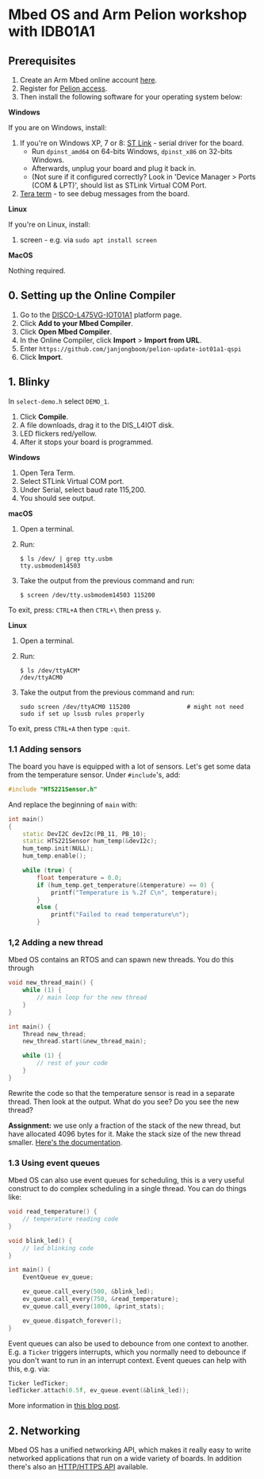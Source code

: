 # Mbed OS and Arm Pelion workshop with IDB01A1

## Prerequisites

1. Create an Arm Mbed online account [here](https://os.mbed.com/account/signup/).
1. Register for [Pelion access](https://console.mbed.com/cloud-registration).
1. Then install the following software for your operating system below:

**Windows**

If you are on Windows, install:

1. If you're on Windows XP, 7 or 8: [ST Link](http://janjongboom.com/downloads/st-link.zip) - serial driver for the board.
    * Run `dpinst_amd64` on 64-bits Windows, `dpinst_x86` on 32-bits Windows.
    * Afterwards, unplug your board and plug it back in.
    * (Not sure if it configured correctly? Look in 'Device Manager > Ports (COM & LPT)', should list as STLink Virtual COM Port.
1. [Tera term](https://osdn.net/projects/ttssh2/downloads/66361/teraterm-4.92.exe/) - to see debug messages from the board.

**Linux**

If you're on Linux, install:

1. screen - e.g. via `sudo apt install screen`

**MacOS**

Nothing required.

## 0. Setting up the Online Compiler

1. Go to the [DISCO-L475VG-IOT01A1](https://os.mbed.com/platforms/ST-Discovery-L475E-IOT01A/) platform page.
1. Click **Add to your Mbed Compiler**.
1. Click **Open Mbed Compiler**.
1. In the Online Compiler, click **Import** > **Import from URL**.
1. Enter `https://github.com/janjongboom/pelion-update-iot01a1-qspi`
1. Click **Import**.

## 1. Blinky

In `select-demo.h` select `DEMO_1`.

1. Click **Compile**.
1. A file downloads, drag it to the DIS_L4IOT disk.
1. LED flickers red/yellow.
1. After it stops your board is programmed.

**Windows**

1. Open Tera Term.
1. Select STLink Virtual COM port.
1. Under Serial, select baud rate 115,200.
1. You should see output.

**macOS**

1. Open a terminal.
1. Run:

    ```
    $ ls /dev/ | grep tty.usbm
    tty.usbmodem14503
    ```

1. Take the output from the previous command and run:

    ```
    $ screen /dev/tty.usbmodem14503 115200
    ```

To exit, press: `CTRL+A` then `CTRL+\` then press `y`.

**Linux**

1. Open a terminal.
1. Run:

    ```
    $ ls /dev/ttyACM*
    /dev/ttyACM0
    ```

1. Take the output from the previous command and run:

    ```
    sudo screen /dev/ttyACM0 115200                # might not need sudo if set up lsusb rules properly
    ```

To exit, press `CTRL+A` then type `:quit`.

### 1.1 Adding sensors

The board you have is equipped with a lot of sensors. Let's get some data from the temperature sensor. Under `#include`'s, add:

```cpp
#include "HTS221Sensor.h"
```

And replace the beginning of `main` with:

```cpp
int main()
{
    static DevI2C devI2c(PB_11, PB_10);
    static HTS221Sensor hum_temp(&devI2c);
    hum_temp.init(NULL);
    hum_temp.enable();

    while (true) {
        float temperature = 0.0;
        if (hum_temp.get_temperature(&temperature) == 0) {
            printf("Temperature is %.2f C\n", temperature);
        }
        else {
            printf("Failed to read temperature\n");
        }
```

### 1,2 Adding a new thread

Mbed OS contains an RTOS and can spawn new threads. You do this through

```cpp
void new_thread_main() {
    while (1) {
        // main loop for the new thread
    }
}

int main() {
    Thread new_thread;
    new_thread.start(&new_thread_main);

    while (1) {
        // rest of your code
    }
}
```

Rewrite the code so that the temperature sensor is read in a separate thread. Then look at the output. What do you see? Do you see the new thread?

**Assignment:** we use only a fraction of the stack of the new thread, but have allocated 4096 bytes for it. Make the stack size of the new thread smaller. [Here's the documentation](https://os.mbed.com/docs/v5.8/reference/thread.html).

### 1.3 Using event queues

Mbed OS can also use event queues for scheduling, this is a very useful construct to do complex scheduling in a single thread. You can do things like:

```cpp
void read_temperature() {
    // temperature reading code
}

void blink_led() {
    // led blinking code
}

int main() {
    EventQueue ev_queue;

    ev_queue.call_every(500, &blink_led);
    ev_queue.call_every(750, &read_temperature);
    ev_queue.call_every(1000, &print_stats);

    ev_queue.dispatch_forever();
}
```

Event queues can also be used to debounce from one context to another. E.g. a `Ticker` triggers interrupts, which you normally need to debounce if you don't want to run in an interrupt context. Event queues can help with this, e.g. via:

```cpp
Ticker ledTicker;
ledTicker.attach(0.5f, ev_queue.event(&blink_led));
```

More information in [this blog post](https://os.mbed.com/blog/entry/Simplify-your-code-with-mbed-events/).

## 2. Networking

Mbed OS has a unified networking API, which makes it really easy to write networked applications that run on a wide variety of boards. In addition there's also an [HTTP/HTTPS API](https://os.mbed.com/teams/sandbox/code/http-example/) available.
